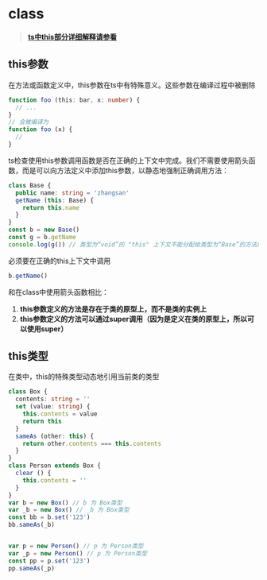 # class

> **[ts中this部分详细解释请参看](https://zhuanlan.zhihu.com/p/104565681)**


## this参数
在方法或函数定义中，this参数在ts中有特殊意义。这些参数在编译过程中被删除
```ts
function foo (this: bar, x: number) {
  // ...
}
// 会被编译为
function foo (x) {
  // 
}
```
ts检查使用this参数调用函数是否在正确的上下文中完成。我们不需要使用箭头函数，而是可以向方法定义中添加this参数，以静态地强制正确调用方法：
```ts
class Base {
  public name: string = 'zhangsan'
  getName (this: Base) {
    return this.name
  }
}
const b = new Base()
const g = b.getName
console.log(g()) // 类型为“void”的 "this" 上下文不能分配给类型为“Base”的方法的 "this"
```
必须要在正确的this上下文中调用
```ts
b.getName()
```
和在class中使用箭头函数相比：
1. **this参数定义的方法是存在于类的原型上，而不是类的实例上**
2. **this参数定义的方法可以通过super调用（因为是定义在类的原型上，所以可以使用super）**

## this类型
在类中，this的特殊类型动态地引用当前类的类型
```ts
class Box {
  contents: string = ''
  set (value: string) {
    this.contents = value
    return this
  }
  sameAs (other: this) {
    return other.contents === this.contents
  }
}
class Person extends Box {
  clear () {
    this.contents = ''
  }
}
var b = new Box() // b 为 Box类型
var _b = new Box() // _b 为 Box类型
const bb = b.set('123')
bb.sameAs(_b)


var p = new Person() // p 为 Person类型
var _p = new Person() // p 为 Person类型
const pp = p.set('123')
pp.sameAs(_p)
```